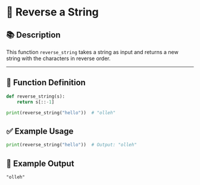 # 🚀 Reverse a String

## 📚 Description
This function `reverse_string` takes a string as input and returns a new string with the characters in reverse order.

---

## 📐 Function Definition

```python
def reverse_string(s):
    return s[::-1]

print(reverse_string("hello"))  # "olleh"
```
## ✅ Example Usage
```python
print(reverse_string("hello"))  # Output: "olleh"
```
## 🧪 Example Output
```
"olleh"
```
